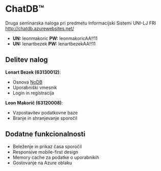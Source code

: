 # ChatDB™  
Druga seminarska naloga pri predmetu Informacijski Sistemi UNI-LJ FRI  
http://chatdb.azurewebsites.net/

* **UN:** leonmakoric   **PW:** leonmakoricAA!!11
* **UN:** lenartbezek   **PW:** lenartbezekAA!!11

## Delitev nalog
**Lenart Bezek (63130012)**:
* Osnova [NoDB](https://github.com/lench4991/NoDB)
* Uporabniški vmesnik
* Login in registracija

**Leon Makorič (63120008)**:
* Vzpostavitev podatkovne baze
* Branje in shranjevanje sporočil

## Dodatne funkcionalnosti
* Beleženje in prikaz časa sporočil
* Responsive mobile-first design
* Memory cache za podatke o uporabnikih
* Gostovanje na Azure oblaku
